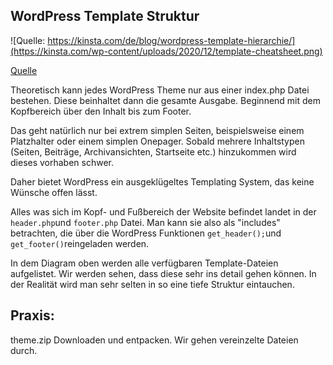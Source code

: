 ## WordPress Template Struktur

![Quelle: https://kinsta.com/de/blog/wordpress-template-hierarchie/](https://kinsta.com/wp-content/uploads/2020/12/template-cheatsheet.png)

[Quelle](https://kinsta.com/de/blog/wordpress-template-hierarchie/)

Theoretisch kann jedes WordPress Theme nur aus einer index.php Datei bestehen. Diese beinhaltet dann die gesamte Ausgabe. Beginnend mit dem Kopfbereich über den Inhalt bis zum Footer.

Das geht natürlich nur bei extrem simplen Seiten, beispielsweise einem Platzhalter oder einem simplen Onepager. Sobald mehrere Inhaltstypen (Seiten, Beiträge, Archivansichten, Startseite etc.) hinzukommen wird dieses vorhaben schwer.

Daher bietet WordPress ein ausgeklügeltes Templating System, das keine Wünsche offen lässt. 

Alles was sich im Kopf- und Fußbereich der Website befindet landet in der `header.php`und `footer.php` Datei. Man kann sie also als "includes" betrachten, die über die WordPress Funktionen `get_header();`und `get_footer()`reingeladen werden.

In dem Diagram oben werden alle verfügbaren Template-Dateien aufgelistet. Wir werden sehen, dass diese sehr ins detail gehen können. In der Realität wird man sehr selten in so eine tiefe Struktur eintauchen.

## Praxis:

theme.zip Downloaden und entpacken. Wir gehen vereinzelte Dateien durch.
